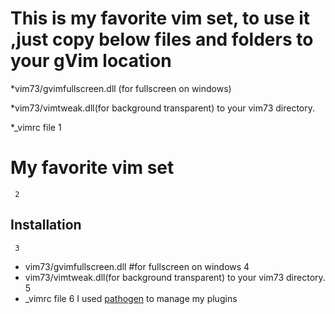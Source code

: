 # This is my favorite vim set, to use it ,just copy below files and folders to your gVim location

  *vim73/gvimfullscreen.dll (for fullscreen on windows)

  *vim73/vimtweak.dll(for background transparent) to your vim73 directory.

  *_vimrc file
	 1
# My favorite vim set
	 2
## Installation
	 3
  * vim73/gvimfullscreen.dll #for fullscreen on windows
	 4
  * vim73/vimtweak.dll(for background transparent) to your vim73 directory.
	 5
  * _vimrc file
	 6
I used [pathogen](https://github.com/tpope/vim-pathogen.git) to manage my plugins